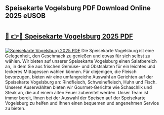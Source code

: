## Speisekarte Vogelsburg PDF Download Online 2025 eUSOB

# <h2><a href="http://gc5oubb.nevu.top/?p=Speisekarte+Vogelsburg">🔗 👉🔴 Speisekarte Vogelsburg 2025 PDF</a></h2>

[![Speisekarte Vogelsburg 2025 PDF](https://i.imgur.com/dBaPXMq.png)](http://gc5oubb.nevu.top/?p=Speisekarte+Vogelsburg)
Die Speisekarte Vogelsburg ist eine Gelegenheit, den Geschmack zu genießen und etwas für sich selbst zu wählen. Wir bieten auf unserer Speisekarte Vogelsburg einen Salatbereich an, in dem Sie aus frischen Gemüse- und Obstsalaten für ein leichtes und leckeres Mittagessen wählen können. Für diejenigen, die Fleisch bevorzugen, bieten wir eine umfangreiche Auswahl an Gerichten auf der Speisekarte Vogelsburg an: Rindfleisch, Schweinefleisch, Huhn und Fisch. Unseren Auserwählten bieten wir Gourmet-Gerichte wie Schaschlik und Steak an, die auf einem alten Feuer zubereitet werden. Unser Team ist immer bereit, Ihnen bei der Auswahl der Speisen auf der Speisekarte Vogelsburg zu helfen und Ihnen einen bequemen und angenehmen Service zu bieten.
